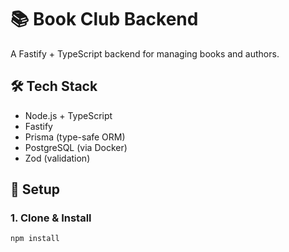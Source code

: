 # 📚 Book Club Backend

A Fastify + TypeScript backend for managing books and authors.

## 🛠 Tech Stack

- Node.js + TypeScript
- Fastify
- Prisma (type-safe ORM)
- PostgreSQL (via Docker)
- Zod (validation)

## 🚀 Setup

### 1. Clone & Install

```bash
npm install